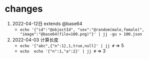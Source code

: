 # changes

1. 2022-04-12日 extends @base64
    - `echo '{"id":"@objectId", "sex":"@random(male,female)", "image":"@base64(file=100.png)"}' | jj -gu > 100.json`
2. 2022-04-03 计算长度
    - `echo '["abc",{"n":1},1,true,null]' | jj #` => 5
    - `echo  echo '{"n":1,"a":2}' | jj #` => 3